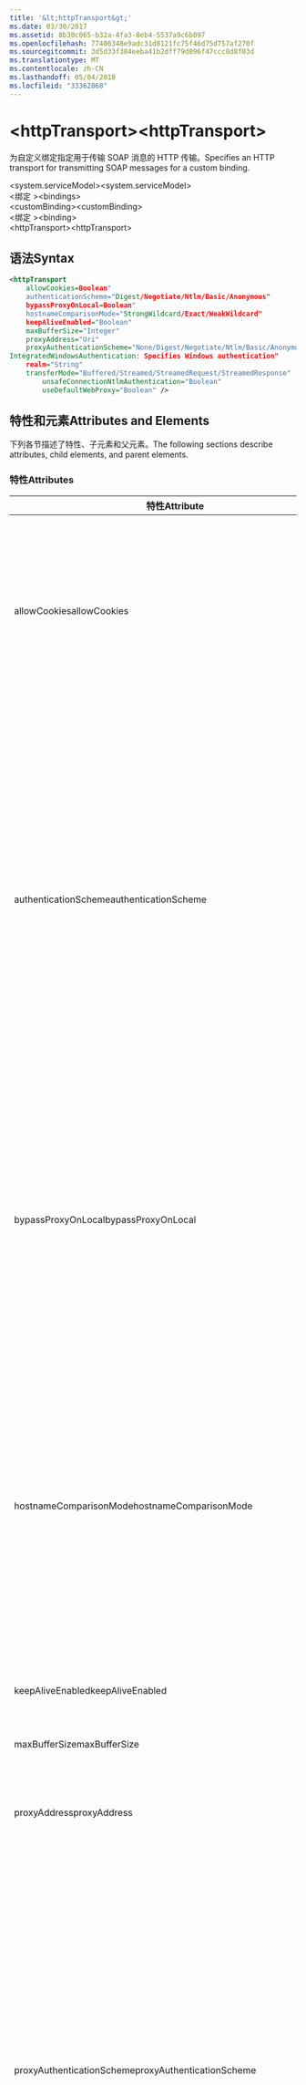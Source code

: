 ```yaml
---
title: '&lt;httpTransport&gt;'
ms.date: 03/30/2017
ms.assetid: 8b30c065-b32a-4fa3-8eb4-5537a9c6b897
ms.openlocfilehash: 77400348e9adc31d8121fc75f46d75d757af270f
ms.sourcegitcommit: 3d5d33f384eeba41b2dff79d096f47ccc8d8f03d
ms.translationtype: MT
ms.contentlocale: zh-CN
ms.lasthandoff: 05/04/2018
ms.locfileid: "33362868"
---
```

# <a name="lthttptransportgt"></a><span data-ttu-id="353f2-102">&lt;httpTransport&gt;</span><span class="sxs-lookup"><span data-stu-id="353f2-102">&lt;httpTransport&gt;</span></span>
<span data-ttu-id="353f2-103">为自定义绑定指定用于传输 SOAP 消息的 HTTP 传输。</span><span class="sxs-lookup"><span data-stu-id="353f2-103">Specifies an HTTP transport for transmitting SOAP messages for a custom binding.</span></span>  
  
 <span data-ttu-id="353f2-104">\<system.serviceModel></span><span class="sxs-lookup"><span data-stu-id="353f2-104">\<system.serviceModel></span></span>  
<span data-ttu-id="353f2-105">\<绑定 ></span><span class="sxs-lookup"><span data-stu-id="353f2-105">\<bindings></span></span>  
<span data-ttu-id="353f2-106">\<customBinding></span><span class="sxs-lookup"><span data-stu-id="353f2-106">\<customBinding></span></span>  
<span data-ttu-id="353f2-107">\<绑定 ></span><span class="sxs-lookup"><span data-stu-id="353f2-107">\<binding></span></span>  
<span data-ttu-id="353f2-108">\<httpTransport></span><span class="sxs-lookup"><span data-stu-id="353f2-108">\<httpTransport></span></span>  
  
## <a name="syntax"></a><span data-ttu-id="353f2-109">语法</span><span class="sxs-lookup"><span data-stu-id="353f2-109">Syntax</span></span>  
  
```xml  
<httpTransport  
    allowCookies=Boolean"  
    authenticationScheme="Digest/Negotiate/Ntlm/Basic/Anonymous"  
    bypassProxyOnLocal=Boolean"  
    hostnameComparisonMode="StrongWildcard/Exact/WeakWildcard"  
    keepAliveEnabled="Boolean"  
    maxBufferSize="Integer"  
    proxyAddress="Uri"  
    proxyAuthenticationScheme="None/Digest/Negotiate/Ntlm/Basic/Anonymous"  
IntegratedWindowsAuthentication: Specifies Windows authentication"  
    realm="String"  
    transferMode="Buffered/Streamed/StreamedRequest/StreamedResponse"  
        unsafeConnectionNtlmAuthentication="Boolean"  
        useDefaultWebProxy="Boolean" />  
```  
  
## <a name="attributes-and-elements"></a><span data-ttu-id="353f2-110">特性和元素</span><span class="sxs-lookup"><span data-stu-id="353f2-110">Attributes and Elements</span></span>  
 <span data-ttu-id="353f2-111">下列各节描述了特性、子元素和父元素。</span><span class="sxs-lookup"><span data-stu-id="353f2-111">The following sections describe attributes, child elements, and parent elements.</span></span>  
  
### <a name="attributes"></a><span data-ttu-id="353f2-112">特性</span><span class="sxs-lookup"><span data-stu-id="353f2-112">Attributes</span></span>  
  
|<span data-ttu-id="353f2-113">特性</span><span class="sxs-lookup"><span data-stu-id="353f2-113">Attribute</span></span>|<span data-ttu-id="353f2-114">描述</span><span class="sxs-lookup"><span data-stu-id="353f2-114">Description</span></span>|  
|---------------|-----------------|  
|<span data-ttu-id="353f2-115">allowCookies</span><span class="sxs-lookup"><span data-stu-id="353f2-115">allowCookies</span></span>|<span data-ttu-id="353f2-116">一个布尔值，指定客户端是否接受 Cookie 并在今后的请求中传播这些 Cookie。</span><span class="sxs-lookup"><span data-stu-id="353f2-116">A Boolean value that specifies whether the client accepts cookies and propagates them on future requests.</span></span> <span data-ttu-id="353f2-117">默认值为 `false`。</span><span class="sxs-lookup"><span data-stu-id="353f2-117">The default is `false`.</span></span><br /><br /> <span data-ttu-id="353f2-118">在与使用 Cookie 的 ASMX Web 服务进行交互时，可以使用此属性。</span><span class="sxs-lookup"><span data-stu-id="353f2-118">You can use this attribute when you interact with ASMX Web services that use cookies.</span></span> <span data-ttu-id="353f2-119">通过这种方式，可以确保从服务器返回的 Cookie 自动复制到客户端今后对该服务的所有请求。</span><span class="sxs-lookup"><span data-stu-id="353f2-119">In this way, you can be sure that the cookies returned from the server are automatically copied to all future client requests for that service.</span></span>|  
|<span data-ttu-id="353f2-120">authenticationScheme</span><span class="sxs-lookup"><span data-stu-id="353f2-120">authenticationScheme</span></span>|<span data-ttu-id="353f2-121">指定用来验证 HTTP 侦听器正在处理的客户端请求的协议。</span><span class="sxs-lookup"><span data-stu-id="353f2-121">Specifies the protocol used to authenticate client requests being processed by an HTTP listener.</span></span> <span data-ttu-id="353f2-122">包括以下有效值：</span><span class="sxs-lookup"><span data-stu-id="353f2-122">Valid values include the following:</span></span><br /><br /> <span data-ttu-id="353f2-123">-Digest： 指定摘要式身份验证。</span><span class="sxs-lookup"><span data-stu-id="353f2-123">-   Digest: Specifies digest authentication.</span></span><br /><span data-ttu-id="353f2-124">-Negotiate： 协商使用客户端，以确定身份验证方案。</span><span class="sxs-lookup"><span data-stu-id="353f2-124">-   Negotiate: Negotiates with the client to determine the authentication scheme.</span></span> <span data-ttu-id="353f2-125">如果客户端和服务器均支持 Kerberos，则使用 Kerberos；否则使用 NTLM。</span><span class="sxs-lookup"><span data-stu-id="353f2-125">If both client and server support Kerberos, it is used; otherwise, NTLM is used.</span></span><br /><span data-ttu-id="353f2-126">-Ntlm： 指定 NTLM 身份验证。</span><span class="sxs-lookup"><span data-stu-id="353f2-126">-   Ntlm: Specifies NTLM authentication.</span></span><br /><span data-ttu-id="353f2-127">-Basic： 指定基本身份验证。</span><span class="sxs-lookup"><span data-stu-id="353f2-127">-   Basic: Specifies basic authentication.</span></span><br /><span data-ttu-id="353f2-128">-Anonymous： 指定匿名身份验证。</span><span class="sxs-lookup"><span data-stu-id="353f2-128">-   Anonymous: Specifies anonymous authentication.</span></span><br /><br /> <span data-ttu-id="353f2-129">默认值为 Anonymous。</span><span class="sxs-lookup"><span data-stu-id="353f2-129">The default is Anonymous.</span></span> <span data-ttu-id="353f2-130">此属性的类型为 <xref:System.Net.AuthenticationSchemes>。</span><span class="sxs-lookup"><span data-stu-id="353f2-130">This attribute is of type <xref:System.Net.AuthenticationSchemes>.</span></span> <span data-ttu-id="353f2-131">此属性只能设置一次。</span><span class="sxs-lookup"><span data-stu-id="353f2-131">This attribute can only be set once.</span></span>|  
|<span data-ttu-id="353f2-132">bypassProxyOnLocal</span><span class="sxs-lookup"><span data-stu-id="353f2-132">bypassProxyOnLocal</span></span>|<span data-ttu-id="353f2-133">一个布尔值，指示是否对本地地址不使用代理服务器。</span><span class="sxs-lookup"><span data-stu-id="353f2-133">A Boolean value that indicates whether to bypass the proxy server for local addresses.</span></span> <span data-ttu-id="353f2-134">默认值为 `false`。</span><span class="sxs-lookup"><span data-stu-id="353f2-134">The default is `false`.</span></span><br /><br /> <span data-ttu-id="353f2-135">本地地址是指位于本地 LAN 或 Intranet 上的地址。</span><span class="sxs-lookup"><span data-stu-id="353f2-135">A local address is one that is on the local LAN or intranet.</span></span><br /><br /> <span data-ttu-id="353f2-136">Windows Communication Foundation (WCF) 总是忽略代理，如果服务地址以开始 http://localhost 。</span><span class="sxs-lookup"><span data-stu-id="353f2-136">Windows Communication Foundation (WCF) always ignores the proxy if the service address begins with http://localhost.</span></span><br /><br /> <span data-ttu-id="353f2-137">如果希望客户端在与同一台计算机上的服务通话时使用代理，则应使用主机名称而非 localhost。</span><span class="sxs-lookup"><span data-stu-id="353f2-137">You should use the host name rather than localhost if you want clients to go through a proxy when talking to services on the same machine.</span></span>|  
|<span data-ttu-id="353f2-138">hostnameComparisonMode</span><span class="sxs-lookup"><span data-stu-id="353f2-138">hostnameComparisonMode</span></span>|<span data-ttu-id="353f2-139">指定用于分析 URI 的 HTTP 主机名比较模式。</span><span class="sxs-lookup"><span data-stu-id="353f2-139">Specifies the HTTP hostname comparison mode used to parse URIs.</span></span> <span data-ttu-id="353f2-140">有效值为</span><span class="sxs-lookup"><span data-stu-id="353f2-140">Valid values are,</span></span><br /><br /> <span data-ttu-id="353f2-141">-StrongWildcard: （"+"） 与指定的方案、 端口和相对 URI 的上下文中的所有可能的主机名进行匹配。</span><span class="sxs-lookup"><span data-stu-id="353f2-141">-   StrongWildcard: ("+") matches all possible hostnames in the context of the specified scheme, port and relative URI.</span></span><br /><span data-ttu-id="353f2-142">精确： 使用通配符</span><span class="sxs-lookup"><span data-stu-id="353f2-142">-   Exact: no wildcards</span></span><br /><span data-ttu-id="353f2-143">-WeakWildcard: ("\*") 与所有可能的主机名的上下文的指定的方案、 端口和相对 UIR 尚未显式匹配或通过强通配符机制匹配。</span><span class="sxs-lookup"><span data-stu-id="353f2-143">-   WeakWildcard: ("\*") matches all possible hostname in the context of the specified scheme, port and relative UIR that have not been matched explicitly or through the strong wildcard mechanism.</span></span><br /><br /> <span data-ttu-id="353f2-144">默认值为 StrongWildcard。</span><span class="sxs-lookup"><span data-stu-id="353f2-144">The default is StrongWildcard.</span></span> <span data-ttu-id="353f2-145">此属性的类型为 `System.ServiceModel.HostnameComparisonMode`。</span><span class="sxs-lookup"><span data-stu-id="353f2-145">This attribute is of type `System.ServiceModel.HostnameComparisonMode`.</span></span>|  
|<span data-ttu-id="353f2-146">keepAliveEnabled</span><span class="sxs-lookup"><span data-stu-id="353f2-146">keepAliveEnabled</span></span>|<span data-ttu-id="353f2-147">一个布尔值，指定是否与 Internet 资源建立持久性连接。</span><span class="sxs-lookup"><span data-stu-id="353f2-147">A Boolean value that specifies whether to make a persistent connection to the internet resource.</span></span>|  
|<span data-ttu-id="353f2-148">maxBufferSize</span><span class="sxs-lookup"><span data-stu-id="353f2-148">maxBufferSize</span></span>|<span data-ttu-id="353f2-149">一个正整数，指定缓冲区的最大大小。</span><span class="sxs-lookup"><span data-stu-id="353f2-149">A positive integer that specifies the maximum size of the buffer.</span></span> <span data-ttu-id="353f2-150">默认值为 524288。</span><span class="sxs-lookup"><span data-stu-id="353f2-150">The default is 524288</span></span>|  
|<span data-ttu-id="353f2-151">proxyAddress</span><span class="sxs-lookup"><span data-stu-id="353f2-151">proxyAddress</span></span>|<span data-ttu-id="353f2-152">一个指定 HTTP 代理的地址的 URI。</span><span class="sxs-lookup"><span data-stu-id="353f2-152">A URI that specifies the address of the HTTP proxy.</span></span> <span data-ttu-id="353f2-153">如果 `useSystemWebProxy` 为 `true`，则此设置必须为 `null`。</span><span class="sxs-lookup"><span data-stu-id="353f2-153">If `useSystemWebProxy` is `true`, this setting must be `null`.</span></span> <span data-ttu-id="353f2-154">默认值为 `null`。</span><span class="sxs-lookup"><span data-stu-id="353f2-154">The default is `null`.</span></span>|  
|<span data-ttu-id="353f2-155">proxyAuthenticationScheme</span><span class="sxs-lookup"><span data-stu-id="353f2-155">proxyAuthenticationScheme</span></span>|<span data-ttu-id="353f2-156">指定用于验证 HTTP 代理正在处理的客户端请求的协议。</span><span class="sxs-lookup"><span data-stu-id="353f2-156">Specifies the protocol used for authenticating client requests being processed by an HTTP proxy.</span></span> <span data-ttu-id="353f2-157">包括以下有效值：</span><span class="sxs-lookup"><span data-stu-id="353f2-157">Valid values include the following:</span></span><br /><br /> <span data-ttu-id="353f2-158">-None： 会执行任何验证。</span><span class="sxs-lookup"><span data-stu-id="353f2-158">-   None: No authentication is performed.</span></span><br /><span data-ttu-id="353f2-159">-Digest： 指定摘要式身份验证。</span><span class="sxs-lookup"><span data-stu-id="353f2-159">-   Digest: Specifies digest authentication.</span></span><br /><span data-ttu-id="353f2-160">-Negotiate： 协商使用客户端，以确定身份验证方案。</span><span class="sxs-lookup"><span data-stu-id="353f2-160">-   Negotiate: Negotiates with the client to determine the authentication scheme.</span></span> <span data-ttu-id="353f2-161">如果客户端和服务器均支持 Kerberos，则使用 Kerberos；否则使用 NTLM。</span><span class="sxs-lookup"><span data-stu-id="353f2-161">If both client and server support Kerberos, it is used; otherwise, NTLM is used.</span></span><br /><span data-ttu-id="353f2-162">-Ntlm： 指定 NTLM 身份验证。</span><span class="sxs-lookup"><span data-stu-id="353f2-162">-   Ntlm: Specifies NTLM authentication.</span></span><br /><span data-ttu-id="353f2-163">-Basic： 指定基本身份验证。</span><span class="sxs-lookup"><span data-stu-id="353f2-163">-   Basic: Specifies basic authentication.</span></span><br /><span data-ttu-id="353f2-164">-Anonymous： 指定匿名身份验证。</span><span class="sxs-lookup"><span data-stu-id="353f2-164">-   Anonymous: Specifies anonymous authentication.</span></span><br /><span data-ttu-id="353f2-165">-IntegratedWindowsAuthentication： 指定 Windows 身份验证。</span><span class="sxs-lookup"><span data-stu-id="353f2-165">-   IntegratedWindowsAuthentication: Specifies Windows authentication.</span></span><br /><br /> <span data-ttu-id="353f2-166">默认值为 Anonymous。</span><span class="sxs-lookup"><span data-stu-id="353f2-166">The default is Anonymous.</span></span> <span data-ttu-id="353f2-167">此属性的类型为 <xref:System.Net.AuthenticationSchemes>。</span><span class="sxs-lookup"><span data-stu-id="353f2-167">This attribute is of type <xref:System.Net.AuthenticationSchemes>.</span></span>|  
|<span data-ttu-id="353f2-168">realm</span><span class="sxs-lookup"><span data-stu-id="353f2-168">realm</span></span>|<span data-ttu-id="353f2-169">一个指定要在代理/服务器上使用的领域的字符串。</span><span class="sxs-lookup"><span data-stu-id="353f2-169">A string that specifies the realm to use on the proxy/server.</span></span> <span data-ttu-id="353f2-170">默认值为一个空字符串。</span><span class="sxs-lookup"><span data-stu-id="353f2-170">The default is an empty string.</span></span><br /><br /> <span data-ttu-id="353f2-171">服务器使用领域将受保护的资源分区。</span><span class="sxs-lookup"><span data-stu-id="353f2-171">Servers use realms to partition protected resources.</span></span> <span data-ttu-id="353f2-172">每个分区都可以有自己的身份验证方案和/或授权数据库。</span><span class="sxs-lookup"><span data-stu-id="353f2-172">Each partition can have its own authentication scheme and/or authorization database.</span></span> <span data-ttu-id="353f2-173">领域仅用于基本和摘要式身份验证。</span><span class="sxs-lookup"><span data-stu-id="353f2-173">Realms are used only for basic and digest authentication.</span></span> <span data-ttu-id="353f2-174">在客户端成功进行身份验证之后，该身份验证对给定领域内的所有资源都有效。</span><span class="sxs-lookup"><span data-stu-id="353f2-174">After a client successfully authenticates, the authentication is valid for all resources in a given realm.</span></span> <span data-ttu-id="353f2-175">有关领域的详细说明，请参阅在 RFC 2617 http://www.ietf.org。</span><span class="sxs-lookup"><span data-stu-id="353f2-175">For a detailed description of realms, see RFC 2617 at http://www.ietf.org.</span></span>|  
|<span data-ttu-id="353f2-176">transferMode</span><span class="sxs-lookup"><span data-stu-id="353f2-176">transferMode</span></span>|<span data-ttu-id="353f2-177">指定对消息进行缓冲处理还是流式处理，或者指定消息是请求还是响应。</span><span class="sxs-lookup"><span data-stu-id="353f2-177">Specifies whether messages are buffered or streamed or a request or response.</span></span> <span data-ttu-id="353f2-178">包括以下有效值：</span><span class="sxs-lookup"><span data-stu-id="353f2-178">Valid values include the following:</span></span><br /><br /> <span data-ttu-id="353f2-179">缓冲： 请求和响应消息进行缓冲处理。</span><span class="sxs-lookup"><span data-stu-id="353f2-179">-   Buffered: The request and response messages are buffered.</span></span><br /><span data-ttu-id="353f2-180">串流： 对请求和响应消息进行流式处理。</span><span class="sxs-lookup"><span data-stu-id="353f2-180">-   Streamed: The request and response messages are streamed.</span></span><br /><span data-ttu-id="353f2-181">-StreamedRequest： 请求消息进行流式处理和响应消息进行缓冲处理。</span><span class="sxs-lookup"><span data-stu-id="353f2-181">-   StreamedRequest: The request message is streamed and the response message is buffered.</span></span><br /><span data-ttu-id="353f2-182">-StreamedResponse： 请求消息进行缓冲处理和响应消息进行流式处理。</span><span class="sxs-lookup"><span data-stu-id="353f2-182">-   StreamedResponse: The request message is buffered and the response message is streamed.</span></span><br /><br /> <span data-ttu-id="353f2-183">默认值为 Buffered。</span><span class="sxs-lookup"><span data-stu-id="353f2-183">The default is Buffered.</span></span> <span data-ttu-id="353f2-184">此属性的类型为 <xref:System.ServiceModel.TransferMode>。</span><span class="sxs-lookup"><span data-stu-id="353f2-184">This attribute is of type <xref:System.ServiceModel.TransferMode> .</span></span>|  
|<span data-ttu-id="353f2-185">unsafeConnectionNtlmAuthentication</span><span class="sxs-lookup"><span data-stu-id="353f2-185">unsafeConnectionNtlmAuthentication</span></span>|<span data-ttu-id="353f2-186">一个布尔值，指定是否在服务器上启用不安全连接共享。</span><span class="sxs-lookup"><span data-stu-id="353f2-186">A Boolean value that specifies whether Unsafe Connection Sharing is enabled on the server.</span></span> <span data-ttu-id="353f2-187">默认值为 `false`。</span><span class="sxs-lookup"><span data-stu-id="353f2-187">The default is `false`.</span></span> <span data-ttu-id="353f2-188">如果启用，将对每个 TCP 连接执行一次 NTLM 身份验证。</span><span class="sxs-lookup"><span data-stu-id="353f2-188">If enabled, NTLM authentication is performed once on each TCP connection.</span></span>|  
|<span data-ttu-id="353f2-189">useDefaultWebProxy</span><span class="sxs-lookup"><span data-stu-id="353f2-189">useDefaultWebProxy</span></span>|<span data-ttu-id="353f2-190">一个布尔值，指定是否使用计算机范围的代理设置，而不使用用户特定的设置。</span><span class="sxs-lookup"><span data-stu-id="353f2-190">A Boolean value that specifies whether the machine-wide proxy settings are used rather than the user specific settings.</span></span> <span data-ttu-id="353f2-191">默认值为 `true`。</span><span class="sxs-lookup"><span data-stu-id="353f2-191">The default is `true`.</span></span>|  
  
### <a name="child-elements"></a><span data-ttu-id="353f2-192">子元素</span><span class="sxs-lookup"><span data-stu-id="353f2-192">Child Elements</span></span>  
 <span data-ttu-id="353f2-193">无</span><span class="sxs-lookup"><span data-stu-id="353f2-193">None</span></span>  
  
### <a name="parent-elements"></a><span data-ttu-id="353f2-194">父元素</span><span class="sxs-lookup"><span data-stu-id="353f2-194">Parent Elements</span></span>  
  
|<span data-ttu-id="353f2-195">元素</span><span class="sxs-lookup"><span data-stu-id="353f2-195">Element</span></span>|<span data-ttu-id="353f2-196">描述</span><span class="sxs-lookup"><span data-stu-id="353f2-196">Description</span></span>|  
|-------------|-----------------|  
|[<span data-ttu-id="353f2-197">\<绑定 ></span><span class="sxs-lookup"><span data-stu-id="353f2-197">\<binding></span></span>](../../../../../docs/framework/misc/binding.md)|<span data-ttu-id="353f2-198">定义自定义绑定的所有绑定功能。</span><span class="sxs-lookup"><span data-stu-id="353f2-198">Defines all binding capabilities of the custom binding.</span></span>|  
  
## <a name="remarks"></a><span data-ttu-id="353f2-199">备注</span><span class="sxs-lookup"><span data-stu-id="353f2-199">Remarks</span></span>  
 <span data-ttu-id="353f2-200">`httpTransport` 元素是创建实现 HTTP 传输协议的自定义绑定的起始点。</span><span class="sxs-lookup"><span data-stu-id="353f2-200">The `httpTransport` element is the starting point for creating a custom binding that implements the HTTP transport protocol.</span></span> <span data-ttu-id="353f2-201">HTTP 是用于互操作性用途的主要传输。</span><span class="sxs-lookup"><span data-stu-id="353f2-201">HTTP is the primary transport used for interoperability purposes.</span></span> <span data-ttu-id="353f2-202">通过 Windows Communication Foundation (WCF) 以确保与其他非 WCF Web 服务堆栈的互操作性支持此传输。</span><span class="sxs-lookup"><span data-stu-id="353f2-202">This transport is supported by the Windows Communication Foundation (WCF) to ensure interoperability with other non-WCF Web services stacks.</span></span>  
  
## <a name="see-also"></a><span data-ttu-id="353f2-203">请参阅</span><span class="sxs-lookup"><span data-stu-id="353f2-203">See Also</span></span>  
 <xref:System.ServiceModel.Configuration.HttpTransportElement>  
 <xref:System.ServiceModel.Channels.HttpTransportBindingElement>  
 <xref:System.ServiceModel.Channels.TransportBindingElement>  
 <xref:System.ServiceModel.Channels.CustomBinding>  
 [<span data-ttu-id="353f2-204">传输</span><span class="sxs-lookup"><span data-stu-id="353f2-204">Transports</span></span>](../../../../../docs/framework/wcf/feature-details/transports.md)  
 [<span data-ttu-id="353f2-205">选择传输</span><span class="sxs-lookup"><span data-stu-id="353f2-205">Choosing a Transport</span></span>](../../../../../docs/framework/wcf/feature-details/choosing-a-transport.md)  
 [<span data-ttu-id="353f2-206">绑定</span><span class="sxs-lookup"><span data-stu-id="353f2-206">Bindings</span></span>](../../../../../docs/framework/wcf/bindings.md)  
 [<span data-ttu-id="353f2-207">扩展绑定</span><span class="sxs-lookup"><span data-stu-id="353f2-207">Extending Bindings</span></span>](../../../../../docs/framework/wcf/extending/extending-bindings.md)  
 [<span data-ttu-id="353f2-208">自定义绑定</span><span class="sxs-lookup"><span data-stu-id="353f2-208">Custom Bindings</span></span>](../../../../../docs/framework/wcf/extending/custom-bindings.md)  
 [<span data-ttu-id="353f2-209">\<customBinding></span><span class="sxs-lookup"><span data-stu-id="353f2-209">\<customBinding></span></span>](../../../../../docs/framework/configure-apps/file-schema/wcf/custombinding.md)
